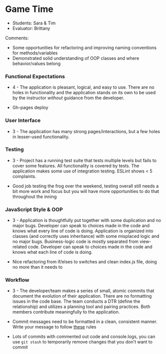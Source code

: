 # Game Time
* Students: Sara & Tim
* Evaluator: Brittany

Comments:
* Some opportunities for refactoring and improving naming conventions for methods/variables
* Demonstrated solid understanding of OOP classes and where behavior/values belong

### Functional Expectations

* 4 - The application is pleasant, logical, and easy to use. There are no holes in functionality and the application stands on its own to be used by the instructor _without_ guidance from the developer.

* Gh-pages deploy

### User Interface

* 3 - The application has many strong pages/interactions, but a few holes in lesser-used functionality.

### Testing

* 3 - Project has a running test suite that tests multiple levels but fails to cover some features. All functionality is covered by tests. The application makes some use of integration testing. ESLint shows < 5 complaints.

* Good job testing the frog over the weekend, testing overall still needs a bit more work and focus but you will have more opportunities to do that throughout the inning

### JavaScript Style & OOP

* 3 - Application is thoughtfully put together with some duplication and no major bugs. Developer can speak to choices made in the code and knows what every line of code is doing. Application is organized into classes (and correctly uses inheritance) with some misplaced logic and no major bugs. Business-logic code is mostly separated from view-related code. Developer can speak to choices made in the code and knows what each line of code is doing.

* Nice refactoring from if/elses to switches and clean index.js file, doing no more than it needs to

### Workflow

* 3 - The developer/team makes a series of small, atomic commits that document the evolution of their application. There are no formatting issues in the code base. The team conducts a DTR (define the relationship) and utilizes a planning tool and pairing practices. Both members contribute meaningfully to the application.

* Commit messages need to be formatted in a clean, consistent manner. Write your message to follow [these](https://chris.beams.io/posts/git-commit/) rules

* Lots of commits with commented out code and console.logs, you can use `git stash` to temporarily remove changes that you don't want to commit